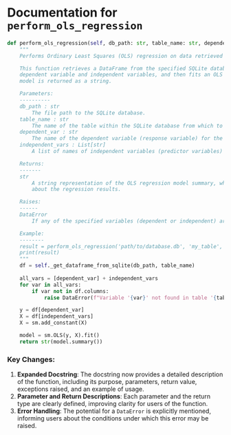 # Documentation for `perform_ols_regression`

```python
def perform_ols_regression(self, db_path: str, table_name: str, dependent_var: str, independent_vars: List[str]) -> str:
    """
    Performs Ordinary Least Squares (OLS) regression on data retrieved from a specified SQLite database table.

    This function retrieves a DataFrame from the specified SQLite database and table, checks for the presence of the 
    dependent variable and independent variables, and then fits an OLS regression model. The summary of the fitted 
    model is returned as a string.

    Parameters:
    ----------
    db_path : str
        The file path to the SQLite database.
    table_name : str
        The name of the table within the SQLite database from which to retrieve the data.
    dependent_var : str
        The name of the dependent variable (response variable) for the regression analysis.
    independent_vars : List[str]
        A list of names of independent variables (predictor variables) to be included in the regression model.

    Returns:
    -------
    str
        A string representation of the OLS regression model summary, which includes statistical information 
        about the regression results.

    Raises:
    ------
    DataError
        If any of the specified variables (dependent or independent) are not found in the retrieved DataFrame.

    Example:
    --------
    result = perform_ols_regression('path/to/database.db', 'my_table', 'outcome', ['predictor1', 'predictor2'])
    print(result)
    """
    df = self._get_dataframe_from_sqlite(db_path, table_name)
    
    all_vars = [dependent_var] + independent_vars
    for var in all_vars:
        if var not in df.columns:
            raise DataError(f"Variable '{var}' not found in table '{table_name}'.")

    y = df[dependent_var]
    X = df[independent_vars]
    X = sm.add_constant(X)

    model = sm.OLS(y, X).fit()
    return str(model.summary())
``` 

### Key Changes:
1. **Expanded Docstring**: The docstring now provides a detailed description of the function, including its purpose, parameters, return value, exceptions raised, and an example of usage.
2. **Parameter and Return Descriptions**: Each parameter and the return type are clearly defined, improving clarity for users of the function.
3. **Error Handling**: The potential for a `DataError` is explicitly mentioned, informing users about the conditions under which this error may be raised.